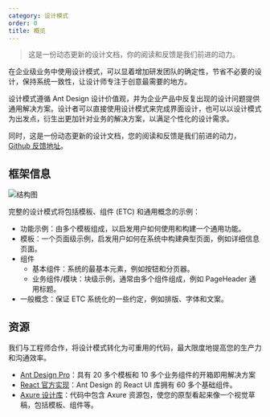 ```yaml
---
category: 设计模式
order: 0
title: 概览
---
```


> 这是一份动态更新的设计文档，你的阅读和反馈是我们前进的动力。

在企业级业务中使用设计模式，可以显着增加研发团队的确定性，节省不必要的设计，保持系统一致性，让设计师专注于创意最需要的地方。

设计模式遵循 Ant Design 设计价值观，并为企业产品中反复出现的设计问题提供通用解决方案。设计者可以直接使用设计模式来完成界面设计，也可以以设计模式为出发点，衍生出更加针对业务的解决方案，以满足个性化的设计需求。

同时，这是一份动态更新的设计文档，您的阅读和反馈是我们前进的动力，[Github 反馈地址](https://github.com/ant-design/ant-design/issues)。

## 框架信息

![结构图](https://gw.alipayobjects.com/zos/rmsportal/NyWYOFQxJYElAwtUfSdv.png)

完整的设计模式将包括模板、组件 (ETC) 和通用概念的示例：

- 功能示例：由多个模板组成，以启发用户如何使用和构建一个通用功能。
- 模板：一个页面级示例，启发用户如何在系统中构建典型页面，例如详细信息页面。
- 组件
   - 基本组件：系统的最基本元素，例如按钮和分页器。
   - 业务组件/模块：块级示例，通常由多个组件组成，例如 PageHeader 通用标题。
- 一般概念：保证 ETC 系统化的一些约定，例如排版、字体和文案。

## 资源

我们与工程师合作，将设计模式转化为可重用的代码，最大限度地提高您的生产力和沟通效率。

- [Ant Design Pro](https://pro.ant.design/)：具有 20 多个模板和 10 多个业务组件的开箱即用解决方案
- [React 官方实现](/components/overview/)：Ant Design 的 React UI 库拥有 60 多个基础组件。
- [Axure 设计库](http://library.ant.design/)：代码中包含 Axure 资源包，使您的原型看起来像一个视觉草稿，包括模板、组件等。

